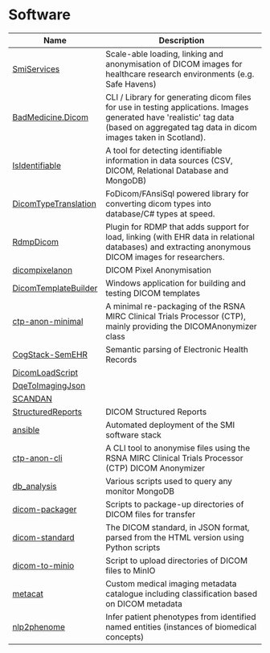 # Software

| Name | Description |
| ---- | ----------- |
| [SmiServices](https://github.com/SMI/SmiServices) | Scale-able loading, linking and anonymisation of DICOM images for healthcare research environments (e.g. Safe Havens) |
| [BadMedicine.Dicom](https://github.com/SMI/BadMedicine.Dicom) | CLI / Library for generating dicom files for use in testing applications.  Images generated have 'realistic' tag data (based on aggregated tag data in dicom images taken in Scotland). |
| [IsIdentifiable](https://github.com/SMI/IsIdentifiable) | A tool for detecting identifiable information in data sources (CSV, DICOM, Relational Database and MongoDB) |
| [DicomTypeTranslation](https://github.com/SMI/DicomTypeTranslation) | FoDicom/FAnsiSql powered library for converting dicom types into database/C# types at speed. |
| [RdmpDicom](https://github.com/SMI/RdmpDicom) | Plugin for RDMP that adds support for load, linking (with EHR data in relational databases) and extracting anonymous DICOM images for researchers. |
| [dicompixelanon](https://github.com/SMI/dicompixelanon) | DICOM Pixel Anonymisation |
| [DicomTemplateBuilder](https://github.com/SMI/DicomTemplateBuilder) | Windows application for building and testing DICOM templates |
| [ctp-anon-minimal](https://github.com/SMI/ctp-anon-minimal) | A minimal re-packaging of the RSNA MIRC Clinical Trials Processor (CTP), mainly providing the DICOMAnonymizer class |
| [CogStack-SemEHR](https://github.com/SMI/CogStack-SemEHR) | Semantic parsing of Electronic Health Records |
| [DicomLoadScript](https://github.com/SMI/DicomLoadScript) |  |
| [DqeToImagingJson](https://github.com/SMI/DqeToImagingJson) |  |
| [SCANDAN](https://github.com/SMI/SCANDAN) |  |
| [StructuredReports](https://github.com/SMI/StructuredReports) | DICOM Structured Reports |
| [ansible](https://github.com/SMI/ansible) | Automated deployment of the SMI software stack |
| [ctp-anon-cli](https://github.com/SMI/ctp-anon-cli) | A CLI tool to anonymise files using the RSNA MIRC Clinical Trials Processor (CTP) DICOM Anonymizer |
| [db_analysis](https://github.com/SMI/db_analysis) | Various scripts used to query any monitor MongoDB |
| [dicom-packager](https://github.com/SMI/dicom-packager) | Scripts to package-up directories of DICOM files for transfer |
| [dicom-standard](https://github.com/SMI/dicom-standard) | The DICOM standard, in JSON format, parsed from the HTML version using Python scripts |
| [dicom-to-minio](https://github.com/SMI/dicom-to-minio) | Script to upload directories of DICOM files to MinIO |
| [metacat](https://github.com/SMI/metacat) | Custom medical imaging metadata catalogue including classification based on DICOM metadata |
| [nlp2phenome](https://github.com/SMI/nlp2phenome) | Infer patient phenotypes from identified named entities (instances of biomedical concepts) |
